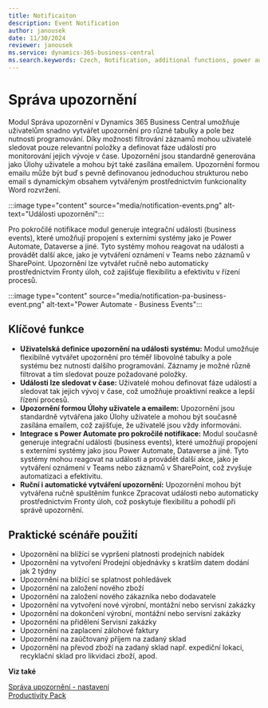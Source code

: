 ```yaml
---
title: Notificaiton
description: Event Notification
author: janousek
date: 11/30/2024
reviewer: janousek
ms.service: dynamics-365-business-central
ms.search.keywords: Czech, Notification, additional functions, power automate, business events 
---
```

# Správa upozornění

Modul Správa upozornění v Dynamics 365 Business Central umožňuje uživatelům snadno vytvářet upozornění pro různé tabulky a pole bez nutnosti programování. Díky možnosti filtrování záznamů mohou uživatelé sledovat pouze relevantní položky a definovat fáze událostí pro monitorování jejich vývoje v čase. Upozornění jsou standardně generována jako Úlohy uživatele a mohou být také zasílána emailem. Upozornění formou emailu může být buď s pevně definovanou jednoduchou strukturou nebo email s dynamickým obsahem vytvářeným prostřednictvím funkcionality Word rozvržení.

:::image type="content" source="media/notification-events.png" alt-text="Události upozornění":::

Pro pokročilé notifikace modul generuje integrační události (business events), které umožňují propojení s externími systémy jako je Power Automate, Dataverse a jiné. Tyto systémy mohou reagovat na události a provádět další akce, jako je vytváření oznámení v Teams nebo záznamů v SharePoint. Upozornění lze vytvářet ručně nebo automaticky prostřednictvím Fronty úloh, což zajišťuje flexibilitu a efektivitu v řízení procesů.

:::image type="content" source="media/notification-pa-business-event.png" alt-text="Power Automate - Business Events":::

## Klíčové funkce

- **Uživatelská definice upozornění na události systému:** Modul umožňuje flexibilně vytvářet upozornění pro téměř libovolné tabulky a pole systému bez nutnosti dalšího programování. Záznamy je možné různě filtrovat a tím sledovat pouze požadované položky.
- **Události lze sledovat v čase:** Uživatelé mohou definovat fáze událostí a sledovat tak jejich vývoj v čase, což umožňuje proaktivní reakce a lepší řízení procesů.
- **Upozornění formou Úlohy uživatele a emailem:** Upozornění jsou standardně vytvářena jako Úlohy uživatele a mohou být současně zasílána emailem, což zajišťuje, že uživatelé jsou vždy informováni.
- **Integrace s Power Automate pro pokročilé notifikace:** Modul současně generuje integrační události (business events), které umožňují propojení s externími systémy jako jsou Power Automate, Dataverse a jiné. Tyto systémy mohou reagovat na události a provádět další akce, jako je vytváření oznámení v Teams nebo záznamů v SharePoint, což zvyšuje automatizaci a efektivitu.
- **Ruční i automatické vytváření upozornění:** Upozornění mohou být vytvářena ručně spuštěním funkce Zpracovat události nebo automaticky prostřednictvím Fronty úloh, což poskytuje flexibilitu a pohodlí při správě upozornění.

## Praktické scénáře použití

- Upozornění na blížící se vypršení platnosti prodejních nabídek
- Upozornění na vytvoření Prodejní objednávky s kratším datem dodání jak 2 týdny
- Upozornění na blížící se splatnost pohledávek
- Upozornění na založení nového zboží
- Upozornění na založení nového zákazníka nebo dodavatele
- Upozornění na vytvoření nové výrobní, montážní nebo servisní zakázky
- Upozornění na dokončení výrobní, montážní nebo servisní zakázky
- Upozornění na přidělení Servisní zakázky
- Upozornění na zaplacení zálohové faktury  
- Upozornění na zaúčtovaný příjem na zadaný sklad
- Upozornění na převod zboží na zadaný sklad např. expediční lokaci, recyklační sklad pro likvidaci zboží, apod.

**Viz také**  

[Správa upozornění - nastavení](notifications-setup.md)  
[Productivity Pack](productivity-pack.md)
